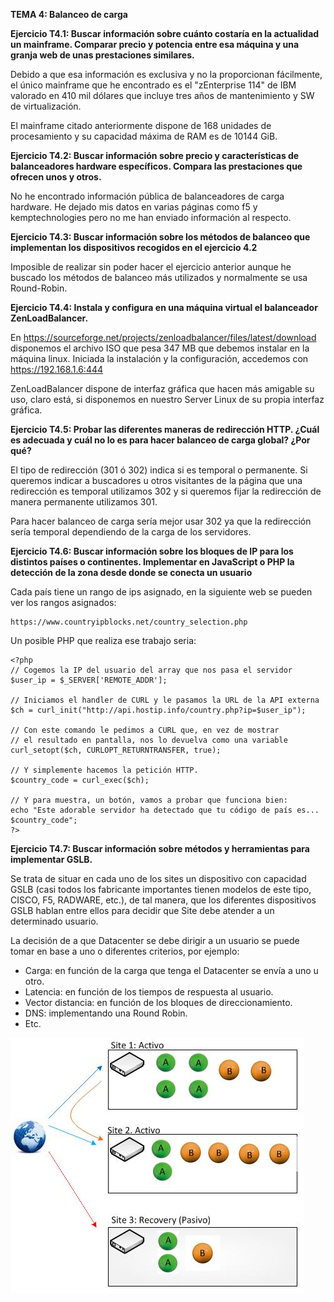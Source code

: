 **TEMA 4: Balanceo de carga**


**Ejercicio T4.1:
Buscar información sobre cuánto costaría en la actualidad un mainframe. Comparar precio y potencia entre esa máquina y una granja web de unas prestaciones similares.**

Debido a que esa información es exclusiva y no la proporcionan fácilmente, el único mainframe que he encontrado es el "zEnterprise 114" de IBM valorado en 410 mil dólares que incluye tres años de mantenimiento y SW de virtualización.

El mainframe citado anteriormente dispone de 168 unidades de procesamiento y su capacidad máxima de RAM es de 10144 GiB.

**Ejercicio T4.2:
Buscar información sobre precio y características de balanceadores hardware específicos. Compara las prestaciones que ofrecen unos y otros.**

No he encontrado información pública de balanceadores de carga hardware. He dejado mis datos en varias páginas como f5 y kemptechnologies pero no me han enviado información al respecto.

**Ejercicio T4.3:
Buscar información sobre los métodos de balanceo que implementan los dispositivos recogidos en el ejercicio 4.2**

Imposible de realizar sin poder hacer el ejercicio anterior aunque he buscado los métodos de balanceo más utilizados y normalmente se usa Round-Robin.

**Ejercicio T4.4:
Instala y configura en una máquina virtual el balanceador ZenLoadBalancer.**

En https://sourceforge.net/projects/zenloadbalancer/files/latest/download disponemos el archivo ISO que pesa 347 MB que debemos instalar en la máquina linux. Iniciada la instalación y la configuración, accedemos con https://192.168.1.6:444

ZenLoadBalancer dispone de interfaz gráfica que hacen más amigable su uso, claro está, si disponemos en nuestro Server Linux de su propia interfaz gráfica.

**Ejercicio T4.5:
Probar las diferentes maneras de redirección HTTP.
¿Cuál es adecuada y cuál no lo es para hacer balanceo de carga global? ¿Por qué?**

El tipo de redirección (301 ó 302) indica si es temporal o permanente. Si queremos indicar a buscadores u otros visitantes de la página que una redirección es temporal utilizamos 302 y si queremos fijar la redirección de manera permanente utilizamos 301.

Para hacer balanceo de carga sería mejor usar 302 ya que la redirección sería temporal dependiendo de la carga de los servidores.

**Ejercicio T4.6:
Buscar información sobre los bloques de IP para los distintos países o continentes.
Implementar en JavaScript o PHP la detección de la zona desde donde se conecta un usuario**

Cada país tiene un rango de ips asignado, en la siguiente web se pueden ver los rangos asignados:

```
https://www.countryipblocks.net/country_selection.php
```

Un posible PHP que realiza ese trabajo seria:

```
<?php
// Cogemos la IP del usuario del array que nos pasa el servidor
$user_ip = $_SERVER['REMOTE_ADDR'];

// Iniciamos el handler de CURL y le pasamos la URL de la API externa
$ch = curl_init("http://api.hostip.info/country.php?ip=$user_ip");

// Con este comando le pedimos a CURL que, en vez de mostrar
// el resultado en pantalla, nos lo devuelva como una variable
curl_setopt($ch, CURLOPT_RETURNTRANSFER, true);

// Y simplemente hacemos la petición HTTP.
$country_code = curl_exec($ch);

// Y para muestra, un botón, vamos a probar que funciona bien:
echo "Este adorable servidor ha detectado que tu código de país es... $country_code";
?>
```


**Ejercicio T4.7:
Buscar información sobre métodos y herramientas para implementar GSLB.**

Se trata de situar en cada uno de los sites un dispositivo con capacidad GSLB (casi todos los fabricante importantes tienen modelos de este tipo, CISCO, F5, RADWARE, etc.), de tal manera, que los diferentes dispositivos GSLB hablan entre ellos para decidir que Site debe atender a un determinado usuario.

La decisión de a que Datacenter se debe dirigir a un usuario se puede tomar en base a uno o diferentes criterios, por ejemplo:

- Carga: en función  de la carga que tenga el Datacenter se envía a uno u otro.
- Latencia: en función de los tiempos de respuesta al usuario.
- Vector distancia: en función de los bloques de direccionamiento.
- DNS: implementando una Round Robin.
- Etc.

![GSLB](./imagenesEjercicios/T47-gslb.jpg)
